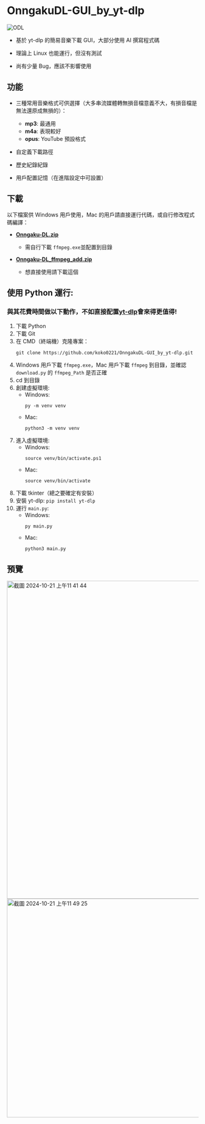 # OnngakuDL-GUI_by_yt-dlp

![ODL](http://this.website.com/cmoe?name=ODL&theme=mb)

- 基於 yt-dlp 的簡易音樂下載 GUI，大部分使用 AI 撰寫程式碼

- 理論上 Linux 也能運行，但沒有測試

- 尚有少量 Bug，應該不影響使用

## 功能

- 三種常用音樂格式可供選擇（大多串流媒體轉無損音檔意義不大，有損音檔是無法還原成無損的）：
  - **mp3**: 最通用
  - **m4a**: 表現較好
  - **opus**: YouTube 預設格式

- 自定義下載路徑
- 歷史紀錄紀錄
- 用戶配置記憶（在進階設定中可設置）

## 下載
以下檔案供 Windows 用戶使用，Mac 的用戶請直接運行代碼，或自行修改程式碼編譯：

- **[Onngaku-DL.zip](https://github.com/koko0221/OnngakuDL-GUI_by_yt-dlp/releases/latest/download/Onngaku-DL.zip)** 
  - 需自行下載 `ffmpeg.exe`並配置到目錄

- **[Onngaku-DL_ffmpeg_add.zip](https://github.com/koko0221/OnngakuDL-GUI_by_yt-dlp/releases/latest/download/Onngaku-DL_ffmpeg_add.zip)** 
  - 想直接使用請下載這個

## 使用 Python 運行:
### 與其花費時間做以下動作，不如直接配置[yt-dlp](https://github.com/yt-dlp/yt-dlp)會來得更值得!

1. 下載 Python
2. 下載 Git
3. 在 CMD（終端機）克隆專案：
   ``` shell
   git clone https://github.com/koko0221/OnngakuDL-GUI_by_yt-dlp.git
   ```
4. Windows 用戶下載 `ffmpeg.exe`，Mac 用戶下載 `ffmpeg` 到目錄，並確認 `download.py` 的 `ffmpeg_Path` 是否正確
5. cd 到目錄
6. 創建虛擬環境: 
   - Windows:
     ```
     py -m venv venv
     ```
   - Mac:
     ```
     python3 -m venv venv
     ```
7. 進入虛擬環境: 
   - Windows:
     ```
     source venv/bin/activate.ps1
     ```
   - Mac:
     ```
     source venv/bin/activate
     ```
8. 下載 tkinter（總之要確定有安裝）
9. 安裝 yt-dlp: `pip install yt-dlp`
10. 運行 `main.py`: 
    - Windows:
      ```
      py main.py
      ```
    - Mac:
      ```
      python3 main.py
      ```

## 預覽
<img width="834" alt="截圖 2024-10-21 上午11 41 44" src="https://github.com/user-attachments/assets/da74b4fa-ee50-49c5-8c19-b2f70038813e">
<img width="574" alt="截圖 2024-10-21 上午11 49 25" src="https://github.com/user-attachments/assets/53a62347-3876-43f6-a9cb-6921fcf4531d">
